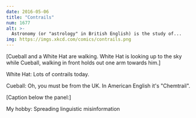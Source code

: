 ```yaml
---
date: 2016-05-06
title: "Contrails"
num: 1677
alt: >-
  Astronomy (or "astrology" in British English) is the study of...
img: https://imgs.xkcd.com/comics/contrails.png
---
```

[Cueball and a White Hat are walking. White Hat is looking up to the sky while Cueball, walking in front holds out one arm towards him.]

White Hat: Lots of contrails today.

Cueball: Oh, you must be from the UK. In American English it's "Chemtrail".

[Caption below the panel:]

My hobby: Spreading linguistic misinformation